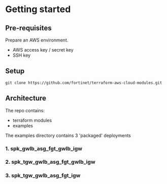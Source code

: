 # Getting started

## Pre-requisites
Prepare an AWS environment. 
- AWS access key / secret key
- SSH key

## Setup
```
git clone https://github.com/fortinet/terraform-aws-cloud-modules.git
```

## Architecture 
The repo contains:
- terraform modules
- examples

The examples directory contains 3 'packaged' deployments

### 1. spk_gwlb_asg_fgt_gwlb_igw
	
### 2. spk_tgw_gwlb_asg_fgt_gwlb_igw
	
### 3. spk_tgw_gwlb_asg_fgt_igw
